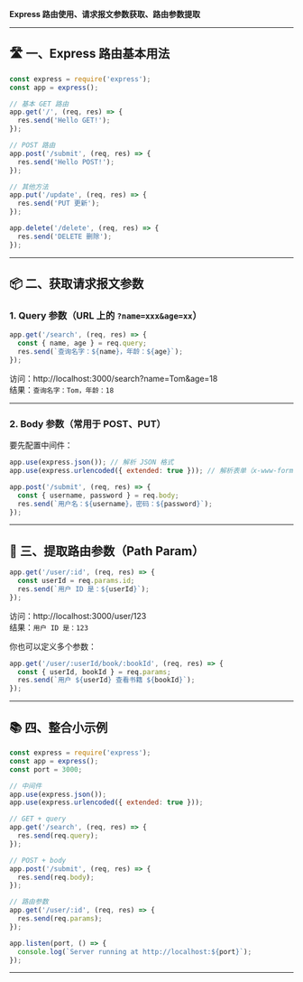 **Express 路由使用、请求报文参数获取、路由参数提取** 

---

## 🛣️ 一、Express 路由基本用法

```js
const express = require('express');
const app = express();

// 基本 GET 路由
app.get('/', (req, res) => {
  res.send('Hello GET!');
});

// POST 路由
app.post('/submit', (req, res) => {
  res.send('Hello POST!');
});

// 其他方法
app.put('/update', (req, res) => {
  res.send('PUT 更新');
});

app.delete('/delete', (req, res) => {
  res.send('DELETE 删除');
});
```

---

## 📦 二、获取请求报文参数

### 1. **Query 参数**（URL 上的 `?name=xxx&age=xx`）

```js
app.get('/search', (req, res) => {
  const { name, age } = req.query;
  res.send(`查询名字：${name}，年龄：${age}`);
});
```

访问：http://localhost:3000/search?name=Tom&age=18  
结果：`查询名字：Tom，年龄：18`

---

### 2. **Body 参数**（常用于 POST、PUT）

要先配置中间件：

```js
app.use(express.json()); // 解析 JSON 格式
app.use(express.urlencoded({ extended: true })); // 解析表单（x-www-form-urlencoded）
```

```js
app.post('/submit', (req, res) => {
  const { username, password } = req.body;
  res.send(`用户名：${username}，密码：${password}`);
});
```

---

## 📌 三、提取路由参数（Path Param）

```js
app.get('/user/:id', (req, res) => {
  const userId = req.params.id;
  res.send(`用户 ID 是：${userId}`);
});
```

访问：http://localhost:3000/user/123  
结果：`用户 ID 是：123`

你也可以定义多个参数：

```js
app.get('/user/:userId/book/:bookId', (req, res) => {
  const { userId, bookId } = req.params;
  res.send(`用户 ${userId} 查看书籍 ${bookId}`);
});
```

---

## 📚 四、整合小示例

```js
const express = require('express');
const app = express();
const port = 3000;

// 中间件
app.use(express.json());
app.use(express.urlencoded({ extended: true }));

// GET + query
app.get('/search', (req, res) => {
  res.send(req.query);
});

// POST + body
app.post('/submit', (req, res) => {
  res.send(req.body);
});

// 路由参数
app.get('/user/:id', (req, res) => {
  res.send(req.params);
});

app.listen(port, () => {
  console.log(`Server running at http://localhost:${port}`);
});
```

---
